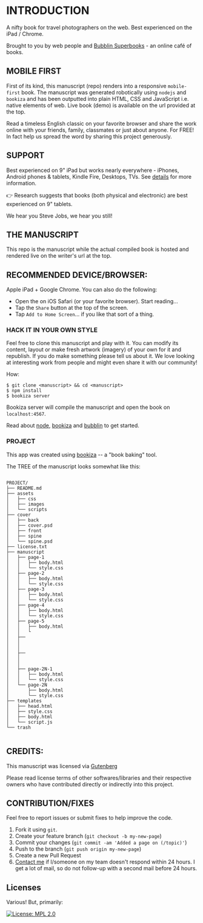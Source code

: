 # INTRODUCTION

A nifty book for travel photographers on the web. Best experienced on the iPad / Chrome.

Brought to you by web people and [Bubblin Superbooks](https://bubbl.in/about) - an online café of books.

## MOBILE FIRST

First of its kind, this manuscript (repo) renders into a responsive `mobile-first` book. The manuscript was generated robotically using `nodejs` and `bookiza` and has been outputted into plain HTML, CSS and JavaScript i.e. native elements of web. Live book (demo) is available on the url provided at the top.

Read a timeless English classic on your favorite browser and share the work online with your friends, family, classmates or just about anyone. For FREE! In fact help us spread the word by sharing this project generously.

## SUPPORT
Best experienced on 9" iPad but works nearly everywhere - iPhones, Android phones & tablets, Kindle Fire, Desktops, TVs. See [details](https://bubbl.in/support) for more information.

:point_right: Research suggests that books (both physical and electronic) are best experienced on 9" tablets.

We hear you Steve Jobs, we hear you still!

## THE MANUSCRIPT
This repo is the manuscript while the actual compiled book is hosted and rendered live on the writer's url at the top.


## RECOMMENDED DEVICE/BROWSER:

Apple iPad + Google Chrome. You can also do the following:

- Open the on iOS Safari (or your favorite browser). Start reading…
- Tap the `Share` button at the top of the screen.
- Tap `Add to Home Screen`… if you like that sort of a thing.


### HACK IT IN YOUR OWN STYLE

Feel free to clone this manuscript and play with it. You can modify its content, layout or make fresh artwork (imagery) of your own for it and republish. If you do make something please tell us about it. We love looking at interesting work from people and might even share it with our community!

How:

```
$ git clone <manuscript> && cd <manuscript>
$ npm install
$ bookiza server

```

Bookiza server will compile the manuscript and open the book on `localhost:4567`.

Read about [node](https://nodejs.org/en/), [bookiza](http://bookiza.io) and [bubblin](https://bubbl.in) to get started.

### PROJECT
This app was created using [bookiza](https://bookiza.io) -- a "book baking" tool.

The TREE of the manuscript looks somewhat like this:

```

PROJECT/
├── README.md
├── assets
│   ├── css
│   ├── images
│   └── scripts
├── cover
│   ├── back 
│   ├── cover.psd
│   ├── front 
│   ├── spine 
│   └── spine.psd
├── license.txt
├── manuscript
│   ├── page-1
│   │   ├── body.html
│   │   └── style.css
│   ├── page-2
│   │   ├── body.html
│   │   └── style.css
│   ├── page-3
│   │   ├── body.html
│   │   └── style.css
│   ├── page-4
│   │   ├── body.html
│   │   └── style.css
│   ├── page-5
│   │   ├── body.html
│   │   └
│   ├──
│   │  
│   │  
│   ├──
│   │  
│   │  
│   ├── page-2N-1
│   │   ├── body.html
│   │   └── style.css
│   └── page-2N
│       ├── body.html
│       └── style.css
├── templates
│   ├── head.html
│   ├── style.css
│   ├── body.html
│   └── script.js
└── trash


```
## CREDITS:
This manuscript was licensed via [Gutenberg](http://gutenberg.org)

Please read license terms of other softwares/libraries and their respective owners who have contributed directly or indirectly into this project.

## CONTRIBUTION/FIXES

Feel free to report issues or submit fixes to help improve the code.

1. Fork it using `git`.
2. Create your feature branch (`git checkout -b my-new-page`)
3. Commit your changes (`git commit -am 'Added a page on (/topic)'`)
4. Push to the branch (`git push origin my-new-page`)
5. Create a new Pull Request
6. <a href = "mailto:marvin@bubbl.in">Contact me</a> if I/someone on my team doesn't respond within 24 hours. I get a lot of mail, so do not follow-up with a second mail before 24 hours.

## Licenses

Various! But, primarily:

[![License: MPL 2.0](https://img.shields.io/badge/License-MPL%202.0-brightgreen.svg)](https://www.mozilla.org/en-US/MPL/2.0/)